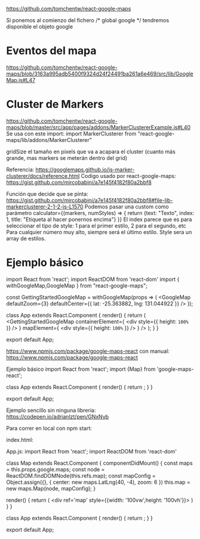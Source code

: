 https://github.com/tomchentw/react-google-maps

Si ponemos al comienzo del fichero
/* global google */
tendremos disponible el objeto google

# Eventos del mapa
https://github.com/tomchentw/react-google-maps/blob/3163a995adb5400f9324d24f24491ba261a6e469/src/lib/GoogleMap.js#L47


# Cluster de Markers
https://github.com/tomchentw/react-google-maps/blob/master/src/app/pages/addons/MarkerClustererExample.js#L40
Se usa con este import:
import MarkerClusterer from "react-google-maps/lib/addons/MarkerClusterer"

gridSize el tamaño en pixels que va a acapara el cluster (cuanto más grande, mas markers se meterán dentro del grid)

Referencia: https://googlemaps.github.io/js-marker-clusterer/docs/reference.html
Codigo usado por react-google-maps: https://gist.github.com/mircobabini/a7e145f4182f80a2bbf8

Función que decide que se pinta: https://gist.github.com/mircobabini/a7e145f4182f80a2bbf8#file-lib-markerclusterer-2-1-2-js-L1570
Podemos pasar una custom como parámetro
calculator={(markers, numStyles) => {
  return {text: "Texto", index: 1, title: "Etiqueta al hacer ponernos encima"}
}}
El index parece que es para seleccionar el tipo de style: 1 para el primer estilo, 2 para el segundo, etc
Para cualquier número muy alto, siempre será el último estilo.
Style sera un array de estilos.



# Ejemplo básico
import React from 'react';
import ReactDOM from 'react-dom'
import { withGoogleMap,GoogleMap } from "react-google-maps";

const GettingStartedGoogleMap = withGoogleMap(props => (
    <GoogleMap
      defaultZoom={3}
      defaultCenter={{ lat: -25.363882, lng: 131.044922 }}
    />
));


class App extends React.Component {
  render() {
    return (
      <GettingStartedGoogleMap
          containerElement={
                  <div style={{ height: `100%` }} />
                }
          mapElement={
                  <div style={{ height: `100%` }} />
                }
        />
    );
  }
}

export default App;





https://www.npmjs.com/package/google-maps-react
con manual: https://www.npmjs.com/package/google-maps-react

Ejemplo básico
import React from 'react';
import {Map} from 'google-maps-react';

class App extends React.Component {
  render() {
    return <Map google={window.google} zoom={14} />;
  }
}

export default App;







Ejemplo sencillo sin ninguna libreria:
https://codepen.io/adrianlzt/pen/GNxNyb



Para correr en local con npm start:

index.html:
<html>
  <head>
    <script src="https://maps.googleapis.com/maps/api/js?key=GOOGLE_API_KEY"></script>
  </head>
  <body>
    <div id="root"></div>



App.js:
import React from 'react';
import ReactDOM from 'react-dom'

class Map extends React.Component {
  componentDidMount() {
    const maps = this.props.google.maps;
    const node = ReactDOM.findDOMNode(this.refs.map);
    const mapConfig = Object.assign({}, {
      center: new maps.LatLng(40, -4),
      zoom: 6
    })
    this.map = new maps.Map(node, mapConfig);
  }

  render() {
    return (
      <div ref='map' style={{width: '100vw',height: '100vh'}}>
      </div>
    )
  }
}


class App extends React.Component {
  render() {
    return <Map google={window.google} />;
  }
}

export default App;

